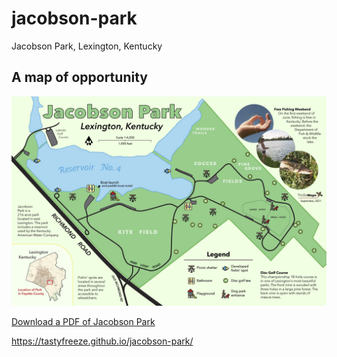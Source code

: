 # jacobson-park

Jacobson Park, Lexington, Kentucky

## A map of opportunity

![Display image of Jacobson Park](jacobson-park.jpg)

[Download a PDF of Jacobson Park](jacobson-park.pdf)

https://tastyfreeze.github.io/jacobson-park/
